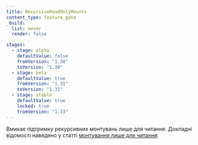 ```yaml
---
title: RecursiveReadOnlyMounts
content_type: feature_gate
_build:
  list: never
  render: false

stages:
  - stage: alpha
    defaultValue: false
    fromVersion: "1.30"
    toVersion: "1.30"
  - stage: beta
    defaultValue: true
    fromVersion: "1.31"
    toVersion: "1.32"
  - stage: stable
    defaultValue: true
    locked: true
    fromVersion: "1.33"
---
```

Вмикає підтримку рекурсивних монтувань лише для читання. Докладні відомості наведено у статті [монтування лише для читання](/docs/concepts/storage/volumes/#read-only-mounts).
